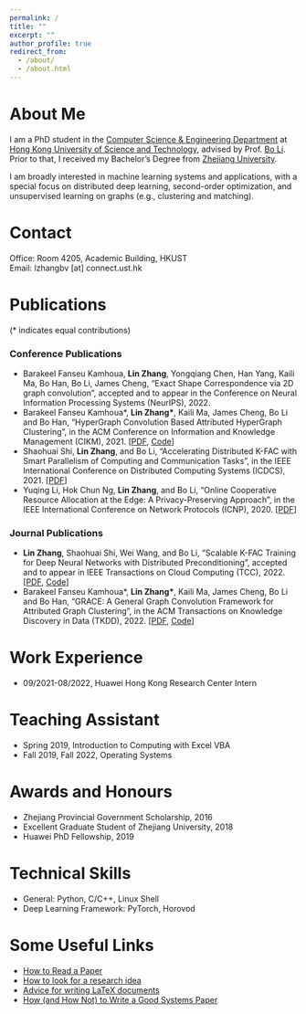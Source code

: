 ```yaml
---
permalink: /
title: ""
excerpt: ""
author_profile: true
redirect_from: 
  - /about/
  - /about.html
---
```


# About Me
I am a PhD student in the [Computer Science & Engineering Department](https://cse.hkust.edu.hk/) at [Hong Kong University of Science and Technology](https://hkust.edu.hk/?cn=1), advised by Prof. [Bo Li](https://www.cse.ust.hk/~bli/). Prior to that, I received my Bachelor’s Degree from [Zhejiang University](https://www.zju.edu.cn/). 

I am broadly interested in machine learning systems and applications, with a special focus on distributed deep learning, second-order optimization, and unsupervised learning on graphs (e.g., clustering and matching). 

# Contact
Office: Room 4205, Academic Building, HKUST <br>
Email: lzhangbv [at] connect.ust.hk

# Publications
(* indicates equal contributions)

### Conference Publications
* Barakeel Fanseu Kamhoua, **Lin Zhang**, Yongqiang Chen, Han Yang, Kaili Ma, Bo Han, Bo Li, James Cheng, “Exact Shape Correspondence via 2D graph convolution”, accepted and to appear in the Conference on Neural Information Processing Systems (NeurIPS), 2022. 
* Barakeel Fanseu Kamhoua\*, **Lin Zhang\***, Kaili Ma, James Cheng, Bo Li and
Bo Han, “HyperGraph Convolution Based Attributed HyperGraph Clustering”, in the ACM Conference on Information and Knowledge Management (CIKM), 2021. \[[PDF](https://dl.acm.org/doi/pdf/10.1145/3459637.3482437), [Code](https://github.com/BarakeelFanseu/GRAC_CIKM)\]
* Shaohuai Shi, **Lin Zhang**, and Bo Li, “Accelerating Distributed K-FAC with Smart Parallelism of
Computing and Communication Tasks”, in the IEEE International Conference on Distributed Computing Systems (ICDCS), 2021. \[[PDF](https://arxiv.org/pdf/2107.06533.pdf)\]
* Yuqing Li, Hok Chun Ng, **Lin Zhang**, and Bo Li, “Online Cooperative Resource Allocation at the
Edge: A Privacy-Preserving Approach”, in the IEEE International Conference on Network Protocols (ICNP), 2020. \[[PDF](https://liyuqingwhu.github.io/lyq/papers/ICNP2020.pdf)\]

### Journal Publications
* **Lin Zhang**, Shaohuai Shi, Wei Wang, and Bo Li, “Scalable K-FAC Training for Deep Neural Networks with Distributed Preconditioning”, accepted and to appear in IEEE Transactions on Cloud Computing (TCC), 2022. \[[PDF](https://arxiv.org/pdf/2206.15143.pdf), [Code](https://github.com/lzhangbv/kfac_pytorch)\]
* Barakeel Fanseu Kamhoua\*, **Lin Zhang\***, Kaili Ma, James Cheng, Bo Li and
Bo Han, “GRACE: A General Graph Convolution Framework for Attributed Graph Clustering”, in the ACM Transactions on Knowledge Discovery in Data (TKDD), 2022. \[[PDF](https://dl.acm.org/doi/pdf/10.1145/3544977), [Code](https://github.com/BarakeelFanseu/GRACE)\]

<!-- ### Preprint -->


<!-- # Academic Services -->

# Work Experience
* 09/2021-08/2022, Huawei Hong Kong Research Center Intern

# Teaching Assistant
* Spring 2019, Introduction to Computing with Excel VBA
* Fall 2019, Fall 2022, Operating Systems

# Awards and Honours
* Zhejiang Provincial Government Scholarship, 2016
* Excellent Graduate Student of Zhejiang University, 2018
* Huawei PhD Fellowship, 2019

# Technical Skills
* General: Python, C/C++, Linux Shell
* Deep Learning Framework: PyTorch, Horovod

# Some Useful Links
* [How to Read a Paper](http://ccr.sigcomm.org/online/files/p83-keshavA.pdf)
* [How to look for a research idea](https://zhuanlan.zhihu.com/p/341685279)
* [Advice for writing LaTeX documents](https://github.com/dspinellis/latex-advice)
* [How (and How Not) to Write a Good Systems Paper](https://www.usenix.org/legacy/publications/library/proceedings/dsl97/good_paper.html)
